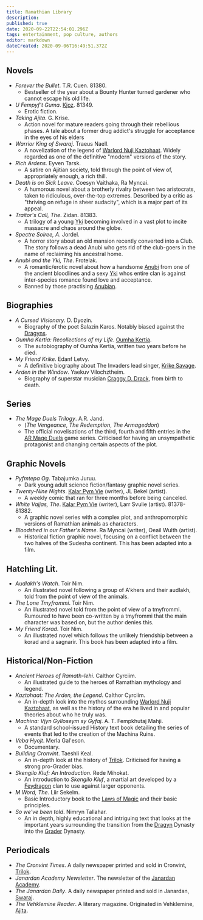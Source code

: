 ```yaml
---
title: Ramathian Library
description: 
published: true
date: 2020-09-22T22:54:01.296Z
tags: entertainment, pop culture, authors
editor: markdown
dateCreated: 2020-09-06T16:49:51.372Z
---
```


## Novels

* *Forever the Bullet*. T.R. Cuen. 81380.
    * Bestseller of the year about a Bounty Hunter turned gardener who cannot escape his old life.
* *U Fempyf't Guma*. [Kjoz](/characters/kjoz). 81349.
    *  Erotic fiction.
* *Taking Ajita*. G. Krise.
    * Action novel for mature readers going through their rebellious phases. A tale about a former drug addict's struggle for acceptance in the eyes of his elders
* *Warrior King of Swaraj*. Traeus Naell.
    * A novelization of the legend of [Warlord Nuji Kaztohaat](/characters/nuji-kaztohaat). Widely regarded as one of the definitive "modern" versions of the story.
* *Rich Ardens*. Eyven Tarsk.
    * A satire on Ajitian society, told through the point of view of, appropriately enough, a rich thill.
* *Death is on Sick Leave*. Coesyn Vaithaka, Ra Myncai.
    * A humorous novel about a brotherly rivalry between two aristocrats, taken to ridiculous, over-the-top extremes. Described by a critic as "thriving on refuge in sheer audacity", which is a major part of its appeal.
* *Traitor's Call, The*. Zidan. 81383.
    * A trilogy of a young [Yki](/species/yki) becoming involved in a vast plot to incite massacre and chaos around the globe.
* *Spectre Soiree, A*. Jordel.
    * A horror story about an old mansion recently converted into a Club. The story follows a dead Anubi who gets rid of the club-goers in the name of reclaiming his ancestral home.
* *Anubi and the Yki, The*. Frotelak.
    * A romantic/erotic novel about how a handsome [Anubi](/species/anubi) from one of the ancient bloodlines and a sexy [Yki](/species/anubi) whos entire clan is against inter-species romance found love and acceptance.
    * Banned by those practising [Anubian](/creeds/anubian).


## Biographies

* *A Cursed Visionary*. D. Dyozin.
    * Biography of the poet Salazin Karos. Notably biased against the [Dragyns](/genealogy/dragyn).
* *Oumha Kertia: Recollections of my Life*. [Oumha Kertia](/characters/oumha-kertia).
    * The autobiography of Oumha Kertia, written two years before he died.
* *My Friend Krike*. Edanf Letvy.
    * A definitive biography about The Invaders lead singer, [Krike Savage](/characters/krike-savage).
* *Arden in the Window*. Yaekuv Vilochztheim.
    * Biography of superstar musician [Craggy D. Drack](/characters/craggy-d-drack), from birth to death.


## Series

* *The Mage Duels Trilogy*. A.R. Jand.
    * (*The Vengeance*, *The Redemption*, *The Armageddon*)
    * The official novelisations of the third, fourth and fifth entries in the [AR Mage Duels](/entertainment/ar-mage-duels) game series. Criticised for having an unsympathetic protagonist and changing certain aspects of the plot.

## Graphic Novels

* *Pyfmtepa Og*. Tabajumka Juruu.
    * Dark young adult science fiction/fantasy graphic novel series.
* *Twenty-Nine Nights*. [Kalar Pym Vie](/characters/kalar-pym-vie) (writer), JL Bekel (artist).
    * A weekly comic that ran for three months before being canceled.
* *White Vajjas, The*. [Kalar Pym Vie](/characters/kalar-pym-vie) (writer), Larr Svulie (artist).  81378-81382.
    * A graphic novel series with a complex plot, and anthropomorphic versions of Ramathian animals as characters.
* *Bloodshed in our Father's Name*. Ra Myncai (writer), Oeail Wulth (artist).
    * Historical fiction graphic novel, focusing on a conflict between the two halves of the Sudesha continent. This has been adapted into a film.


## Hatchling Lit.

* *Audlakh's Watch*. Toir Nim.
    * An illustrated novel following a group of A'khers and their audlakh, told from the point of view of the animals.
* *The Lone Tmyfrommi*. Toir Nim.
    * An illustrated novel told from the point of view of a tmyfrommi. Rumoured to have been co-written by a tmyfrommi that the main character was based on, but the author denies this.
* *My Friend Korad*. Toir Nim.
    * An illustrated novel which follows the unlikely friendship between a korad and a sagnarir. This book has been adapted into a film.


## Historical/Non-Fiction

* *Ancient Heroes of Ramath-lehi*. Calthor Cyrciim.
    * An illustrated guide to the heroes of Ramathian mythology and legend.
* *Kaztohaat: The Arden, the Legend*. Calthor Cyrciim.
    * An in-depth look into the mythos surrounding [Warlord Nuji Kaztohaat](/characters/nuji-kaztohaat), as well as the history of the era he lived in and popular theories about who he truly was.
* *Machina: Vjyn Gylloseym sy Gyfaj*. A. T. Fempkhutaj Mahji.
    * A standard school-issued History text book detailing the series of events that led to the creation of the Machina Ruins.
* *Veba Hyojt*. Merla Gal'eson.
    * Documentary.
* *Building Cronvint*. Taeshli Keal.
    * An in-depth look at the history of [Trilok](/countries/trilok). Criticised for having a strong pro-Grader bias.
* *Skengilo Kluf: An Introduction*. Rede Mihokat.
    * An introduction to *Skengilo Kluf*, a martial art developed by a [Feydragon](/species/feydragon) clan to use against larger opponents.
* *M Word, The*. Liir Sekelm.
    * Basic Introductory book to the [Laws of Magic](/magic/laws-of-magic) and their basic principles.
* *So we've been told*. Nimryn Tallahar.
    * An in depth, highly educational and intriguing text that looks at the important years surrounding the transition from the [Dragyn](/genealogy/dragyn) Dynasty into the [Grader](/genealogy/grader) Dynasty.


## Periodicals

* *The Cronvint Times*.  A daily newspaper printed and sold in Cronvint, [Trilok](/countries/trilok).
* *Janardan Academy Newsletter*. The newsletter of the [Janardan Academy](/schools/janardan-academy "wikilink").
* *The Janardan Daily*. A daily newspaper printed and sold in Janardan, [Swaraj](/countries/swaraj).
* *The Vehklemine Reader*. A literary magazine. Originated in Vehklemine, [Ajita](/countries/ajita).

